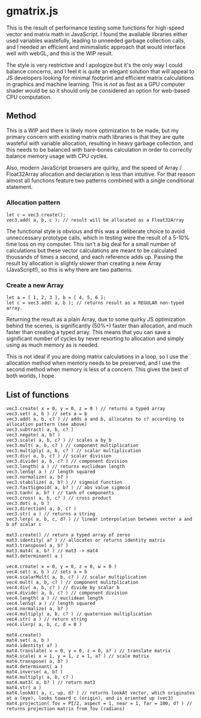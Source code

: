 # gmatrix.js

This is the result of performance testing some functions for high-speed vector and matrix math in JavaScript. I found the available libraries either used variables wastefully, leading to unneeded garbage collection calls, and I needed an efficient and minimalistic approach that would interface well with webGL, and this is the WIP result.

The style is very restrictive and I apologize but it's the only way I could balance concerns, and I feel it is quite an elegant solution that will appeal to JS developers looking for minimal footprint and efficient matrix calculations in graphics and machine learning. This is *not* as fast as a GPU computer shader would be so it should only be considered an option for web-based CPU computation.

## Method

This is a WIP and there is likely more optimization to be made, but my primary concern with existing matrix math libraries is that they are quite wasteful with variable allocation, resulting in heavy garbage collection, and this needs to be balanced with bare-bones calculation in order to correctly balance memory usage with CPU cycles.

Also, modern JavaScript browsers are quirky, and the speed of Array / Float32Array allocation and declaration is less than intuitive. For that reason almost all functions feature two patterns combined with a single conditional statement.

### Allocation pattern
```
let c = vec3.create();
vec3.add( a, b, c ); // result will be allocated as a Float32Array
```

The functional style is obvious and this was a deliberate choice to avoid unneccessary prototype calls, which in testing were the result of a 5-10% time loss on my computer. This isn't a big deal for a small number of calculations but these vector calculations are meant to be calculated thousands of times a second, and each reference adds up. Passing the result by allocation is slightly slower than creating a new Array (JavaScript!), so this is why there are two patterns.

### Create a new Array
```
let a = [ 1, 2, 3 ], b = [ 4, 5, 6 ];
let c = vec3.add( a, b ); // returns result as a REGULAR non-typed array.
```

Returning the result as a plain Array, due to some quirky JS optimization behind the scenes, is significantly (50%+) faster than allocation, and much faster than creating a typed array. This means that you can save a significant number of cycles by never resorting to allocation and simply using as much memory as is needed.

This is not ideal if you are doing matrix calculations in a loop, so I use the allocation method when memory needs to be preserved, and I use the second method when memory is less of a concern. This gives the best of both worlds, I hope.

## List of functions
```
vec3.create( x = 0, y = 0, z = 0 ) // returns a typed array
vec3.set( a, b ) // sets a = b
vec3.add( a, b, c? ) // adds a and b, allocates to c? according to allocation pattern (see above)
vec3.subtract( a, b, c? )
vec3.negate( a, b? )
vec3.scale( a, b, c? ) // scales a by b
vec3.mult( a, b, c? ) // component multiplication
vec3.multiply( a, b, c? ) // scalar multiplication
vec3.div( a, b, c? ) // scalar division
vec3.divide( a, b, c? ) // component division
vec3.length( a ) // returns euclidean length
vec3.lenSq( a ) // length squared
vec3.normalize( a, b? )
vec3.stabilize( a, b? ) // sigmoid function
vec3.fastSigmoid( a, b? ) // abs value sigmoid
vec3.tanh( a, b? ) // tanh of components
vec3.cross( a, b, c? ) // cross product
vec3.dot( a, b )
vec3.direction( a, b, c? )
vec3.str( a ) // returns a string
vec3.lerp( a, b, c, d? ) // linear interpolation between vector a and b of scalar c

mat3.create() // return a typed array of zeros
mat3.identity( a? ) // allocates or returns identity matrix
mat3.transpose( a, b? )
mat3.mat4( a, b? ) // mat3 -> mat4
mat3.determinant( a )

vec4.create( x = 0, y = 0, z = 0, w = 0 )
vec4.set( a, b ) // sets a = b
vec4.scalarMult( a, b, c? ) // scalar multiplication
vec4.mult( a, b, c? ) // component mulitplication
vec4.div( a, b, c? ) // divide by scalar b
vec4.divide( a, b, c? ) // component division
vec4.length( a ) // euclidean length
vec4.lenSq( a ) // length squared
vec4.normalize( a, b? )
vec4.multiply( a, b, c? ) // quaternion multiplication
vec4.str( a ) // return string
vec4.slerp( a, b, c, d = 0 )

mat4.create()
mat4.set( a, b )
mat4.identity( a? )
mat4.translate( x = 0, y = 0, z = 0, a? ) // translate matrix
mat4.scale( x = 1, y = 1, z = 1, a? ) // scale matrix
mat4.transpose( a, b? )
mat4.determinant( a )
mat4.inverse( a, b? )
mat4.multiply( a, b, c? )
mat4.mat3( a, b? ) // return mat3
mat4.str( a )
mat4.lookAt( a, c, up, d? ) // returns lookAt vector, which originates at a (eye), looks toward c (origin), and is oriented up (vec3)
mat4.projection( fov = PI/2, aspect = 1, near = 1, far = 100, d? ) // returns projection matrix from fov (radians)
```
